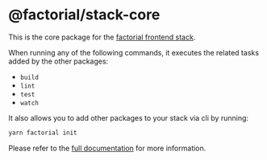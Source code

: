 # @factorial/stack-core

This is the core package for the [factorial frontend stack](http://www.github.com/factorial-io/fstack).

When running any of the following commands, it executes the related tasks added by the other packages:

- `build`
- `lint`
- `test`
- `watch`

It also allows you to add other packages to your stack via cli by running:

```bash
yarn factorial init
```

Please refer to the [full documentation](http://www.github.com/factorial-io/fstack) for more information.
